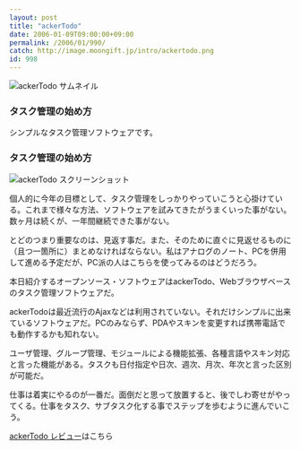 ```yaml
---
layout: post
title: "ackerTodo"
date: 2006-01-09T09:00:00+09:00
permalink: /2006/01/990/
catch: http://image.moongift.jp/intro/ackertodo.png
id: 998
---
```

 ![ackerTodo サムネイル](http://image.moongift.jp/intro/ackertodo.t.png "ackerTodo サムネイル")
  

### タスク管理の始め方
  
シンプルなタスク管理ソフトウェアです。  
<!--more-->  

### タスク管理の始め方
  

![ackerTodo スクリーンショット](http://image.moongift.jp/intro/ackertodo.png "ackerTodo スクリーンショット")

  

個人的に今年の目標として、タスク管理をしっかりやっていこうと心掛けている。これまで様々な方法、ソフトウェアを試みてきたがうまくいった事がない。数ヶ月は続くが、一年間継続できた事がない。

  

とどのつまり重要なのは、見返す事だ。また、そのために直ぐに見返せるものに（且つ一箇所に）まとめなければならない。私はアナログのノート、PCを併用して進める予定だが、PC派の人はこちらを使ってみるのはどうだろう。

  

本日紹介するオープンソース・ソフトウェアはackerTodo、Webブラウザベースのタスク管理ソフトウェアだ。

  

ackerTodoは最近流行のAjaxなどは利用されていない。それだけシンプルに出来ているソフトウェアだ。PCのみならず、PDAやスキンを変更すれば携帯電話でも動作するかも知れない。

  

ユーザ管理、グループ管理、モジュールによる機能拡張、各種言語やスキン対応と言った機能がある。タスクも日付指定や日次、週次、月次、年次と言った区別が可能だ。

  

仕事は着実にやるのが一番だ。面倒だと思って放置すると、後でしわ寄せがやってくる。仕事をタスク、サブタスク化する事でステップを歩むように進んでいこう。

  

[ackerTodo レビュー](http://oss.moongift.jp/review/i-991.html)はこちら

